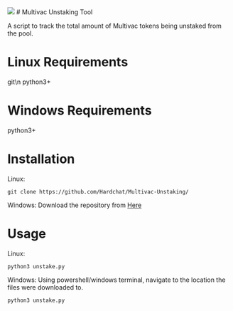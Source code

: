 <img src="https://e.mtv.ac/logo_color.png">
# Multivac Unstaking Tool 

A script to track the total amount of Multivac tokens being unstaked from the pool.

# Linux Requirements
git\n
python3+
# Windows Requirements
python3+

# Installation
Linux:
```
git clone https://github.com/Hardchat/Multivac-Unstaking/
```
Windows:
Download the repository from <a href="https://github.com/Hardchat/Multivac-Unstaking/">Here</a>

# Usage
Linux:
```
python3 unstake.py
```

Windows:
Using powershell/windows terminal, navigate to the location the files were downloaded to.
```
python3 unstake.py
```
